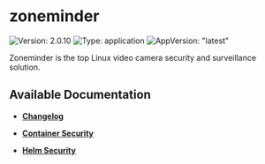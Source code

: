 # zoneminder

![Version: 2.0.10](https://img.shields.io/badge/Version-2.0.10-informational?style=flat-square) ![Type: application](https://img.shields.io/badge/Type-application-informational?style=flat-square) ![AppVersion: "latest"](https://img.shields.io/badge/AppVersion-"latest"-informational?style=flat-square)

Zoneminder is the top Linux video camera security and surveillance solution.

## Available Documentation

- [**Changelog**](CHANGELOG)

- [**Container Security**](container-security)

- [**Helm Security**](helm-security)

